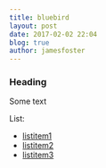 ```yaml
---
title: bluebird
layout: post
date: 2017-02-02 22:04
blog: true
author: jamesfoster
---
```


### Heading

Some text

List:
- [listitem1](#listitem1)
- [listitem2](#listitem2)
- [listitem3](#listitem3)
